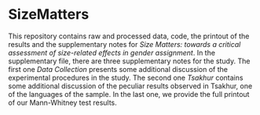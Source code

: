 # SizeMatters
This repository contains raw and processed data, code, the printout of the results and the supplementary notes for _Size Matters: towards a critical assessment of size-related effects in gender assignment_.
In the supplementary file, there are three supplementary notes for the study. The first one _Data Collection_ presents some additional discussion of the experimental procedures in the study. The second one _Tsakhur_ contains some additional discussion of the peculiar results observed in Tsakhur, one of the languages of the sample. In the last one, we provide the full printout of our Mann-Whitney test results.

